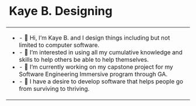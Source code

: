 <table class="table" valign="middle">
  <thead>
    <tr>
    <td><h1>Kaye B. Designing</h1>
    </tr>
  </thead>
  
  <tbody>
    <tr>
      <td>
        <ul>
          <li>- 👋 Hi, I’m Kaye B. and I design things including but not limited to computer software.</li>
          <li>- 👀 I’m interested in using all my cumulative knowledge and skills to help others be able to help themselves.</li>
          <li>- 🌱 I’m currently working on my capstone project for my Software Engineering Immersive program through GA.</li>
          <li>- 💞️ I have a desire to develop software that helps people go from surviving to thriving.</li>
      </td>
    </tr>
  </tbody>
  
  <tfoot></tfoot>
